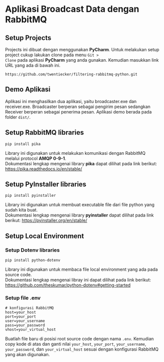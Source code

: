 # Aplikasi Broadcast Data dengan RabbitMQ

## Setup Projects

Projects ini dibuat dengan menggunakan <b>PyCharm</b>. Untuk melakukan setup project cukup lakukan clone pada
menu <code>Git > Clone</code> pada aplikasi <b>PyCharm</b> yang anda gunakan. Kemudian masukkan link URL yang ada di
bawah ini.

```
https://github.com/twentiecker/filtering-rabbitmq-python.git
```

## Demo Aplikasi

Aplikasi ini menghasilkan dua aplikasi, yaitu broadcaster.exe dan receiver.exe. Broadcaster berperan sebagai pengirim pesan
sedangkan Receiver berperan sebagai penerima pesan. Aplikasi demo berada pada folder <code>dist/</code>.

## Setup RabbitMQ libraries

```
pip install pika
```

Library ini digunakan untuk melakukan komunikasi dengan RabbitMQ melalui protocol <b>AMQP 0-9-1</b>. <br/>
Dokumentasi lengkap mengenai library <b>pika</b> dapat dilihat pada link berikut: https://pika.readthedocs.io/en/stable/

## Setup PyInstaller libraries

```
pip install pyinstaller
```

Library ini digunakan untuk membuat executable file dari file python yang sudah kita buat. <br/>
Dokumentasi lengkap mengenai library <b>pyinstaller</b> dapat dilihat pada link
berikut: https://pyinstaller.org/en/stable/

## Setup Local Environment
### Setup Dotenv libraries
```
pip install python-dotenv
```
Library ini digunakan untuk membaca file local environment yang ada pada source code. <br/>
Dokumentasi lengkap mengenai libray ini dapat dilihat pada link berikut: https://github.com/theskumar/python-dotenv#getting-started

### Setup file .env

```
# konfigurasi RabbitMQ
host=your_host
port=your_port
user=your_username
pass=your_password
vhost=your_virtual_host
```

Buatlah file baru di posisi root source code dengan nama <code>.env</code>. Kemudian copy kode di atas dan ganti nilai <code>your_host</code>, <code>your_port</code>, <code>your_username</code>, <code>your_password</code>, dan <code>your_virtual_host</code> sesuai dengan konfigurasi RabbitMQ yang akan digunakan.